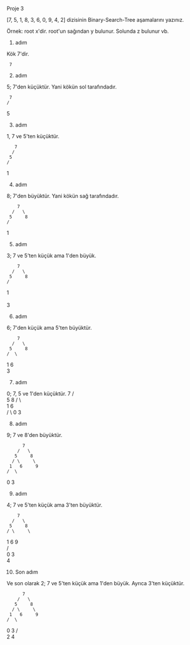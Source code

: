 Proje 3

[7, 5, 1, 8, 3, 6, 0, 9, 4, 2] dizisinin Binary-Search-Tree aşamalarını yazınız.

Örnek: root x'dir. root'un sağından y bulunur. Solunda z bulunur vb.

1. adım

Kök 7'dir.

     7

2. adım

5; 7'den küçüktür. Yani kökün sol tarafındadır.

     7
    /   
   5     

3. adım

1, 7 ve 5'ten küçüktür.

       7
      /   
     5     
    /      
   1        

4. adım

8; 7'den büyüktür. Yani kökün sağ tarafındadır.

        7
      /   \
     5     8
    /      
   1    

5. adım

3; 7 ve 5'ten küçük ama 1'den büyük.

        7
      /   \
     5     8
    /      
   1  
    \
     3

6. adım

6; 7'den küçük ama 5'ten büyüktür.

        7
      /   \
     5     8
    /  \    
   1    6
     \
      3

7. adım

0; 7, 5 ve 1'den küçüktür.
          7
        /   \
       5     8
      / \     
     1   6       
    /  \ 
   0    3

8. adım

9; 7 ve 8'den büyüktür.

          7
        /   \
       5     8
      / \     \
     1   6     9  
    /  \
   0    3

9. adım

4; 7 ve 5'ten küçük ama 3'ten büyüktür.

        7
      /   \
     5     8
    / \     \
   1   6     9  
  /  \
 0    3
       \
        4

10. Son adım

Ve son olarak 2; 7 ve 5'ten küçük ama 1'den büyük. Ayrıca 3'ten küçüktür.

          7
        /   \
       5     8
      / \     \
     1   6     9  
    /  \
   0    3
       /  \
      2   4